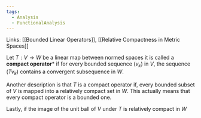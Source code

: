 ```yaml
---
tags:
  - Analysis
  - FunctionalAnalysis
---
```

Links: [[Bounded Linear Operators]], [[Relative Compactness in Metric Spaces]]

Let $T: V\to W$ be a linear map between normed spaces it is called a **************compact operator*************** if for every bounded sequence $(v_k)$ in $V$, the sequence $(Tv_k)$ contains a convergent subsequence in $W$.

Another description is that $T$ is a compact operator if, every bounded subset of $V$ is mapped into a relatively compact set in $W$. This actually means that every compact operator is a bounded one. 

Lastly, if the image of the unit ball of $V$ under $T$ is relatively compact in $W$